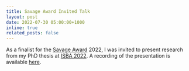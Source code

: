 ```yaml
---
title: Savage Award Invited Talk
layout: post
date: 2022-07-30 05:00:00+1000
inline: true
related_posts: false
---
```


As a finalist for the [Savage Award](https://bayesian.org/project/savage-award/) 2022, I was 
invited to present research from my PhD thesis at [ISBA 2022](https://isbawebmaster.github.io/ISBA2022/). 
A recording of the presentation is available [here](/isba-2022/).